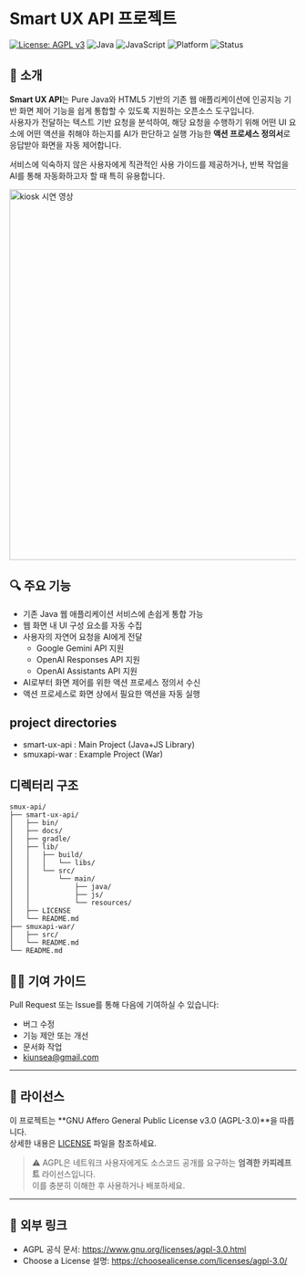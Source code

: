 # Smart UX API 프로젝트
[![License: AGPL v3](https://img.shields.io/badge/License-AGPL%20v3-blue.svg)](https://www.gnu.org/licenses/agpl-3.0.html)
![Java](https://img.shields.io/badge/language-Java-orange)
![JavaScript](https://img.shields.io/badge/language-JavaScript-yellow)
![Platform](https://img.shields.io/badge/platform-Web-blue)
![Status](https://img.shields.io/badge/status-Active-brightgreen) 

## 🧠 소개

**Smart UX API**는 Pure Java와 HTML5 기반의 기존 웹 애플리케이션에 인공지능 기반 화면 제어 기능을 쉽게 통합할 수 있도록 지원하는 오픈소스 도구입니다.  
사용자가 전달하는 텍스트 기반 요청을 분석하여, 해당 요청을 수행하기 위해 어떤 UI 요소에 어떤 액션을 취해야 하는지를 AI가 판단하고 실행 가능한 **액션 프로세스 정의서**로 응답받아 화면을 자동 제어합니다.

서비스에 익숙하지 않은 사용자에게 직관적인 사용 가이드를 제공하거나, 반복 작업을 AI를 통해 자동화하고자 할 때 특히 유용합니다.

<img src="https://github.com/user-attachments/assets/9d597451-94a4-401a-967c-effccd1b60f2" alt="kiosk 시연 영상" height="650">

## 🔍 주요 기능

- 기존 Java 웹 애플리케이션 서비스에 손쉽게 통합 가능
- 웹 화면 내 UI 구성 요소를 자동 수집
- 사용자의 자연어 요청을 AI에게 전달
  * Google Gemini API 지원
  * OpenAI Responses API 지원
  * OpenAI Assistants API 지원
- AI로부터 화면 제어를 위한 액션 프로세스 정의서 수신
- 액션 프로세스로 화면 상에서 필요한 액션을 자동 실행

## project directories
- smart-ux-api : Main Project (Java+JS Library)
- smuxapi-war : Example Project (War)

## 디렉터리 구조
```
smux-api/
├── smart-ux-api/
│   ├── bin/
│   ├── docs/
│   ├── gradle/
│   ├── lib/
│   │   ├── build/
│   │   │   └── libs/
│   │   └── src/
│   │       └── main/
│   │           ├── java/
│   │           ├── js/
│   │           └── resources/
│   ├── LICENSE
│   └── README.md
├── smuxapi-war/
│   ├── src/
│   └── README.md
└── README.md
```

## 🧑‍💻 기여 가이드

Pull Request 또는 Issue를 통해 다음에 기여하실 수 있습니다:

- 버그 수정
- 기능 제안 또는 개선
- 문서화 작업
- kiunsea@gmail.com

---

## 📄 라이선스

이 프로젝트는 **GNU Affero General Public License v3.0 (AGPL-3.0)**을 따릅니다.  
상세한 내용은 [LICENSE](https://www.gnu.org/licenses/agpl-3.0.html) 파일을 참조하세요.

> ⚠️ AGPL은 네트워크 사용자에게도 소스코드 공개를 요구하는 **엄격한 카피레프트** 라이선스입니다.  
> 이를 충분히 이해한 후 사용하거나 배포하세요.

---

## 🔗 외부 링크

- AGPL 공식 문서: https://www.gnu.org/licenses/agpl-3.0.html
- Choose a License 설명: https://choosealicense.com/licenses/agpl-3.0/
